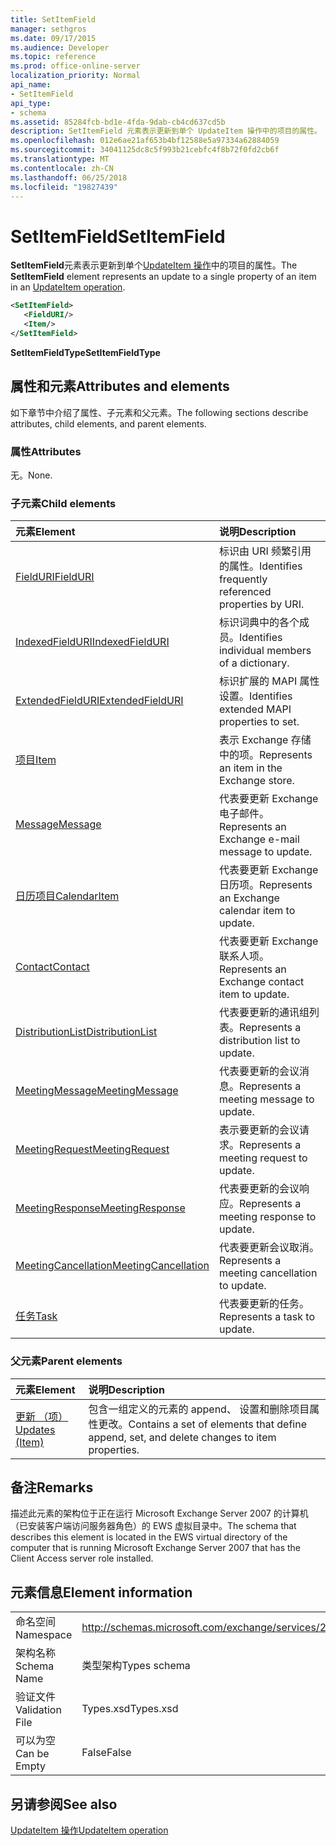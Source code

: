 ```yaml
---
title: SetItemField
manager: sethgros
ms.date: 09/17/2015
ms.audience: Developer
ms.topic: reference
ms.prod: office-online-server
localization_priority: Normal
api_name:
- SetItemField
api_type:
- schema
ms.assetid: 85284fcb-bd1e-4fda-9dab-cb4cd637cd5b
description: SetItemField 元素表示更新到单个 UpdateItem 操作中的项目的属性。
ms.openlocfilehash: 012e6ae21af653b4bf12588e5a97334a62884059
ms.sourcegitcommit: 34041125dc8c5f993b21cebfc4f8b72f0fd2cb6f
ms.translationtype: MT
ms.contentlocale: zh-CN
ms.lasthandoff: 06/25/2018
ms.locfileid: "19827439"
---
```

# <a name="setitemfield"></a><span data-ttu-id="bc553-103">SetItemField</span><span class="sxs-lookup"><span data-stu-id="bc553-103">SetItemField</span></span>

<span data-ttu-id="bc553-104">**SetItemField**元素表示更新到单个[UpdateItem 操作](updateitem-operation.md)中的项目的属性。</span><span class="sxs-lookup"><span data-stu-id="bc553-104">The **SetItemField** element represents an update to a single property of an item in an [UpdateItem operation](updateitem-operation.md).</span></span>
  
```xml
<SetItemField>
   <FieldURI/>
   <Item/>
</SetItemField>
```

 <span data-ttu-id="bc553-105">**SetItemFieldType**</span><span class="sxs-lookup"><span data-stu-id="bc553-105">**SetItemFieldType**</span></span>
## <a name="attributes-and-elements"></a><span data-ttu-id="bc553-106">属性和元素</span><span class="sxs-lookup"><span data-stu-id="bc553-106">Attributes and elements</span></span>

<span data-ttu-id="bc553-107">如下章节中介绍了属性、子元素和父元素。</span><span class="sxs-lookup"><span data-stu-id="bc553-107">The following sections describe attributes, child elements, and parent elements.</span></span>
  
### <a name="attributes"></a><span data-ttu-id="bc553-108">属性</span><span class="sxs-lookup"><span data-stu-id="bc553-108">Attributes</span></span>

<span data-ttu-id="bc553-109">无。</span><span class="sxs-lookup"><span data-stu-id="bc553-109">None.</span></span>
  
### <a name="child-elements"></a><span data-ttu-id="bc553-110">子元素</span><span class="sxs-lookup"><span data-stu-id="bc553-110">Child elements</span></span>

|<span data-ttu-id="bc553-111">**元素**</span><span class="sxs-lookup"><span data-stu-id="bc553-111">**Element**</span></span>|<span data-ttu-id="bc553-112">**说明**</span><span class="sxs-lookup"><span data-stu-id="bc553-112">**Description**</span></span>|
|:-----|:-----|
|[<span data-ttu-id="bc553-113">FieldURI</span><span class="sxs-lookup"><span data-stu-id="bc553-113">FieldURI</span></span>](fielduri.md) <br/> |<span data-ttu-id="bc553-114">标识由 URI 频繁引用的属性。</span><span class="sxs-lookup"><span data-stu-id="bc553-114">Identifies frequently referenced properties by URI.</span></span>  <br/> |
|[<span data-ttu-id="bc553-115">IndexedFieldURI</span><span class="sxs-lookup"><span data-stu-id="bc553-115">IndexedFieldURI</span></span>](indexedfielduri.md) <br/> |<span data-ttu-id="bc553-116">标识词典中的各个成员。</span><span class="sxs-lookup"><span data-stu-id="bc553-116">Identifies individual members of a dictionary.</span></span>  <br/> |
|[<span data-ttu-id="bc553-117">ExtendedFieldURI</span><span class="sxs-lookup"><span data-stu-id="bc553-117">ExtendedFieldURI</span></span>](extendedfielduri.md) <br/> |<span data-ttu-id="bc553-118">标识扩展的 MAPI 属性设置。</span><span class="sxs-lookup"><span data-stu-id="bc553-118">Identifies extended MAPI properties to set.</span></span>  <br/> |
|[<span data-ttu-id="bc553-119">项目</span><span class="sxs-lookup"><span data-stu-id="bc553-119">Item</span></span>](item.md) <br/> |<span data-ttu-id="bc553-120">表示 Exchange 存储中的项。</span><span class="sxs-lookup"><span data-stu-id="bc553-120">Represents an item in the Exchange store.</span></span>  <br/> |
|[<span data-ttu-id="bc553-121">Message</span><span class="sxs-lookup"><span data-stu-id="bc553-121">Message</span></span>](message-ex15websvcsotherref.md) <br/> |<span data-ttu-id="bc553-122">代表要更新 Exchange 电子邮件。</span><span class="sxs-lookup"><span data-stu-id="bc553-122">Represents an Exchange e-mail message to update.</span></span>  <br/> |
|[<span data-ttu-id="bc553-123">日历项目</span><span class="sxs-lookup"><span data-stu-id="bc553-123">CalendarItem</span></span>](calendaritem.md) <br/> |<span data-ttu-id="bc553-124">代表要更新 Exchange 日历项。</span><span class="sxs-lookup"><span data-stu-id="bc553-124">Represents an Exchange calendar item to update.</span></span>  <br/> |
|[<span data-ttu-id="bc553-125">Contact</span><span class="sxs-lookup"><span data-stu-id="bc553-125">Contact</span></span>](contact.md) <br/> |<span data-ttu-id="bc553-126">代表要更新 Exchange 联系人项。</span><span class="sxs-lookup"><span data-stu-id="bc553-126">Represents an Exchange contact item to update.</span></span>  <br/> |
|[<span data-ttu-id="bc553-127">DistributionList</span><span class="sxs-lookup"><span data-stu-id="bc553-127">DistributionList</span></span>](distributionlist.md) <br/> |<span data-ttu-id="bc553-128">代表要更新的通讯组列表。</span><span class="sxs-lookup"><span data-stu-id="bc553-128">Represents a distribution list to update.</span></span>  <br/> |
|[<span data-ttu-id="bc553-129">MeetingMessage</span><span class="sxs-lookup"><span data-stu-id="bc553-129">MeetingMessage</span></span>](meetingmessage.md) <br/> |<span data-ttu-id="bc553-130">代表要更新的会议消息。</span><span class="sxs-lookup"><span data-stu-id="bc553-130">Represents a meeting message to update.</span></span>  <br/> |
|[<span data-ttu-id="bc553-131">MeetingRequest</span><span class="sxs-lookup"><span data-stu-id="bc553-131">MeetingRequest</span></span>](meetingrequest.md) <br/> |<span data-ttu-id="bc553-132">表示要更新的会议请求。</span><span class="sxs-lookup"><span data-stu-id="bc553-132">Represents a meeting request to update.</span></span>  <br/> |
|[<span data-ttu-id="bc553-133">MeetingResponse</span><span class="sxs-lookup"><span data-stu-id="bc553-133">MeetingResponse</span></span>](meetingresponse.md) <br/> |<span data-ttu-id="bc553-134">代表要更新的会议响应。</span><span class="sxs-lookup"><span data-stu-id="bc553-134">Represents a meeting response to update.</span></span>  <br/> |
|[<span data-ttu-id="bc553-135">MeetingCancellation</span><span class="sxs-lookup"><span data-stu-id="bc553-135">MeetingCancellation</span></span>](meetingcancellation.md) <br/> |<span data-ttu-id="bc553-136">代表要更新会议取消。</span><span class="sxs-lookup"><span data-stu-id="bc553-136">Represents a meeting cancellation to update.</span></span>  <br/> |
|[<span data-ttu-id="bc553-137">任务</span><span class="sxs-lookup"><span data-stu-id="bc553-137">Task</span></span>](task.md) <br/> |<span data-ttu-id="bc553-138">代表要更新的任务。</span><span class="sxs-lookup"><span data-stu-id="bc553-138">Represents a task to update.</span></span>  <br/> |
   
### <a name="parent-elements"></a><span data-ttu-id="bc553-139">父元素</span><span class="sxs-lookup"><span data-stu-id="bc553-139">Parent elements</span></span>

|<span data-ttu-id="bc553-140">**元素**</span><span class="sxs-lookup"><span data-stu-id="bc553-140">**Element**</span></span>|<span data-ttu-id="bc553-141">**说明**</span><span class="sxs-lookup"><span data-stu-id="bc553-141">**Description**</span></span>|
|:-----|:-----|
|[<span data-ttu-id="bc553-142">更新 （项）</span><span class="sxs-lookup"><span data-stu-id="bc553-142">Updates (Item)</span></span>](updates-item.md) <br/> |<span data-ttu-id="bc553-143">包含一组定义的元素的 append、 设置和删除项目属性更改。</span><span class="sxs-lookup"><span data-stu-id="bc553-143">Contains a set of elements that define append, set, and delete changes to item properties.</span></span>  <br/> |
   
## <a name="remarks"></a><span data-ttu-id="bc553-144">备注</span><span class="sxs-lookup"><span data-stu-id="bc553-144">Remarks</span></span>

<span data-ttu-id="bc553-145">描述此元素的架构位于正在运行 Microsoft Exchange Server 2007 的计算机（已安装客户端访问服务器角色）的 EWS 虚拟目录中。</span><span class="sxs-lookup"><span data-stu-id="bc553-145">The schema that describes this element is located in the EWS virtual directory of the computer that is running Microsoft Exchange Server 2007 that has the Client Access server role installed.</span></span>
  
## <a name="element-information"></a><span data-ttu-id="bc553-146">元素信息</span><span class="sxs-lookup"><span data-stu-id="bc553-146">Element information</span></span>

|||
|:-----|:-----|
|<span data-ttu-id="bc553-147">命名空间</span><span class="sxs-lookup"><span data-stu-id="bc553-147">Namespace</span></span>  <br/> |http://schemas.microsoft.com/exchange/services/2006/types  <br/> |
|<span data-ttu-id="bc553-148">架构名称</span><span class="sxs-lookup"><span data-stu-id="bc553-148">Schema Name</span></span>  <br/> |<span data-ttu-id="bc553-149">类型架构</span><span class="sxs-lookup"><span data-stu-id="bc553-149">Types schema</span></span>  <br/> |
|<span data-ttu-id="bc553-150">验证文件</span><span class="sxs-lookup"><span data-stu-id="bc553-150">Validation File</span></span>  <br/> |<span data-ttu-id="bc553-151">Types.xsd</span><span class="sxs-lookup"><span data-stu-id="bc553-151">Types.xsd</span></span>  <br/> |
|<span data-ttu-id="bc553-152">可以为空</span><span class="sxs-lookup"><span data-stu-id="bc553-152">Can be Empty</span></span>  <br/> |<span data-ttu-id="bc553-153">False</span><span class="sxs-lookup"><span data-stu-id="bc553-153">False</span></span>  <br/> |
   
## <a name="see-also"></a><span data-ttu-id="bc553-154">另请参阅</span><span class="sxs-lookup"><span data-stu-id="bc553-154">See also</span></span>



[<span data-ttu-id="bc553-155">UpdateItem 操作</span><span class="sxs-lookup"><span data-stu-id="bc553-155">UpdateItem operation</span></span>](updateitem-operation.md)

